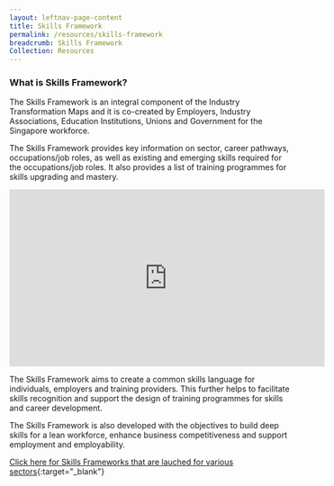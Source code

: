 ```yaml
---
layout: leftnav-page-content
title: Skills Framework
permalink: /resources/skills-framework
breadcrumb: Skills Framework
Collection: Resources
---
```



### What is Skills Framework?

The Skills Framework is an integral component of the Industry Transformation Maps and it is co-created by Employers, Industry Associations, Education Institutions, Unions and Government for the Singapore workforce. 

The Skills Framework provides key information on sector, career pathways, occupations/job roles, as well as existing and emerging skills required for the occupations/job roles. It also provides a list of training programmes for skills upgrading and mastery.


<div class="bp-youtube">
<iframe width="560" height="315" src="https://www.youtube.com/embed/tO2dwVajgHU" frameborder="0" allow="accelerometer; autoplay; encrypted-media; gyroscope; picture-in-picture" allowfullscreen></iframe>
</div>


The Skills Framework aims to create a common skills language for individuals, employers and training providers. This further helps to facilitate skills recognition and support the design of training programmes for skills and career development. 

The Skills Framework is also developed with the objectives to build deep skills for a lean workforce, enhance business competitiveness and support employment and employability.


[Click here for Skills Frameworks that are lauched for various sectors](https://www.skillsfuture.sg/skills-framework#whicharethesectors){:target="_blank"}









